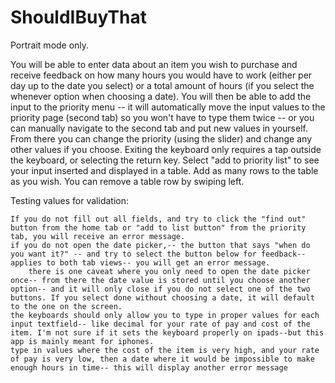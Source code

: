 # ShouldIBuyThat

Portrait mode only.

You will be able to enter data about an item you wish to purchase and receive feedback on how many hours you would have to work (either per day up to the date you select) or a total amount of hours (if you select the whenever option when choosing a date). You will then be able to add the input to the priority menu -- it will automatically move the input values to the priority page (second tab) so you won't have to type them twice -- or you can manually navigate to the second tab and put new values in yourself. From there you can change the priority (using the slider) and change any other values if you choose. Exiting the keyboard only requires a tap outside the keyboard, or selecting the return key. Select "add to priority list" to see your input inserted and displayed in a table. Add as many rows to the table as you wish. You can remove a table row by swiping left.

Testing values for validation:

    If you do not fill out all fields, and try to click the "find out" button from the home tab or "add to list button" from the priority tab, you will receive an error message.
    if you do not open the date picker,-- the button that says "when do you want it?" -- and try to select the button below for feedback-- applies to both tab views-- you will get an error message.
        there is one caveat where you only need to open the date picker once-- from there the date value is stored until you choose another option-- and it will only close if you do not select one of the two buttons. If you select done without choosing a date, it will default to the one on the screen.
    the keyboards should only allow you to type in proper values for each input textfield-- like decimal for your rate of pay and cost of the item. I'm not sure if it sets the keyboard properly on ipads--but this app is mainly meant for iphones.
    type in values where the cost of the item is very high, and your rate of pay is very low, then a date where it would be impossible to make enough hours in time-- this will display another error message
